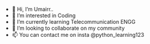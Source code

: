 - 👋 Hi, I’m Umairr..
- 👀 I’m interested in Coding
- 🌱 I’m currently learning Telecommunication ENGG
- 💞️ I’m looking to collaborate on my community
- 📫 You can contact me on insta @python_learning123

